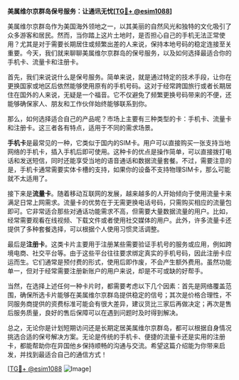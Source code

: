 **美属维尔京群岛保号服务：让通讯无忧[[TG💪+ @esim1088](https://t.me/s/esim1088)]**

美属维尔京群岛作为美国海外领地之一，以其美丽的自然风光和独特的文化吸引了众多游客和居民。然而，当你踏上这片土地时，是否担心自己的手机无法正常使用？尤其是对于需要长期居住或频繁出差的人来说，保持本地号码的稳定连接至关重要。今天，我们就来聊聊美属维尔京群岛的保号服务，以及如何选择最适合你的手机卡、流量卡和注册卡。

首先，我们来说说什么是保号服务。简单来说，就是通过特定的技术手段，让你在更换国家或地区后依然能够使用原有的手机号码。这对于经常跨国旅行或者长期居住在国外的人来说，无疑是一个福音。它不仅避免了频繁更换号码带来的不便，还能够确保家人、朋友和工作伙伴始终能够联系到你。

那么，如何选择适合自己的产品呢？市场上主要有三种类型的卡：手机卡、流量卡和注册卡。这三者各有特点，适用于不同的需求场景。

**手机卡**是最常见的一种，它类似于国内的SIM卡。用户可以直接购买一张支持当地网络的手机卡，插入手机后即可使用。这种卡的优点是操作简单，可以直接拨打电话和发送短信，同时还能享受当地的语音通话和数据流量套餐。不过，需要注意的是，手机卡通常需要实体卡槽的支持，如果你的设备不支持物理SIM卡，那么可能就不太适用了。

接下来是**流量卡**。随着移动互联网的发展，越来越多的人开始倾向于使用流量卡来满足日常上网需求。流量卡的优势在于无需更换电话号码，只需购买相应的流量包即可。它非常适合那些对通话功能需求不高，但需要大量数据流量的用户。比如，经常需要观看在线视频、下载文件或者使用社交媒体的用户。此外，许多流量卡还提供了多种套餐选择，可以根据个人使用习惯灵活调整。

最后是**注册卡**。这类卡片主要用于注册某些需要验证手机号的服务或应用，例如跨境电商、社交平台等。由于这些平台往往要求绑定真实的手机号码，因此注册卡应运而生。它们通常是预付费的形式，使用后即作废，不会产生额外费用。虽然功能单一，但对于经常需要注册新账户的用户来说，却是不可或缺的好帮手。

当然，在选择上述任何一种卡片时，都需要考虑以下几个因素：首先是网络覆盖范围，确保所选卡片能够在美属维尔京群岛提供稳定的信号；其次是价格合理性，不同服务商提供的资费标准可能会有很大差异，建议货比三家后再做决定；再次是售后服务质量，良好的售后保障可以在遇到问题时及时得到解决。

总之，无论你是计划短期访问还是长期定居美属维尔京群岛，都可以根据自身情况挑选合适的保号解决方案。无论是传统的手机卡、便捷的流量卡还是实用的注册卡，都能帮助你在异国他乡保持顺畅的沟通与交流。希望这篇介绍能为你带来启发，并找到最适合自己的通信方式！

[[TG💪+ @esim1088](https://t.me/s/esim1088) ![Image](https://i.postimg.cc/4NQfJmqS/Snipaste-2025-05-13-00-14-12.png)]